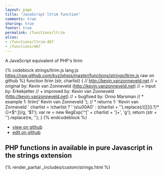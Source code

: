 ```yaml
---
layout: page
title: "JavaScript ltrim function"
comments: true
sharing: true
footer: true
permalink: /functions/ltrim
alias:
- /functions/ltrim:467
- /functions/467
---
```

<!-- Generated by Rakefile:build -->
A JavaScript equivalent of PHP's ltrim

{% codeblock strings/ltrim.js lang:js https://raw.github.com/kvz/phpjs/master/functions/strings/ltrim.js raw on github %}
function ltrim (str, charlist) {
    // http://kevin.vanzonneveld.net
    // +   original by: Kevin van Zonneveld (http://kevin.vanzonneveld.net)
    // +      input by: Erkekjetter
    // +   improved by: Kevin van Zonneveld (http://kevin.vanzonneveld.net)
    // +   bugfixed by: Onno Marsman
    // *     example 1: ltrim('    Kevin van Zonneveld    ');
    // *     returns 1: 'Kevin van Zonneveld    '
    charlist = !charlist ? ' \\s\u00A0' : (charlist + '').replace(/([\[\]\(\)\.\?\/\*\{\}\+\$\^\:])/g, '$1');
    var re = new RegExp('^[' + charlist + ']+', 'g');
    return (str + '').replace(re, '');
}
{% endcodeblock %}

 - [view on github](https://github.com/kvz/phpjs/blob/master/functions/strings/ltrim.js)
 - [edit on github](https://github.com/kvz/phpjs/edit/master/functions/strings/ltrim.js)

## PHP functions in available in pure Javascript in the strings extension
{% render_partial _includes/custom/strings.html %}
